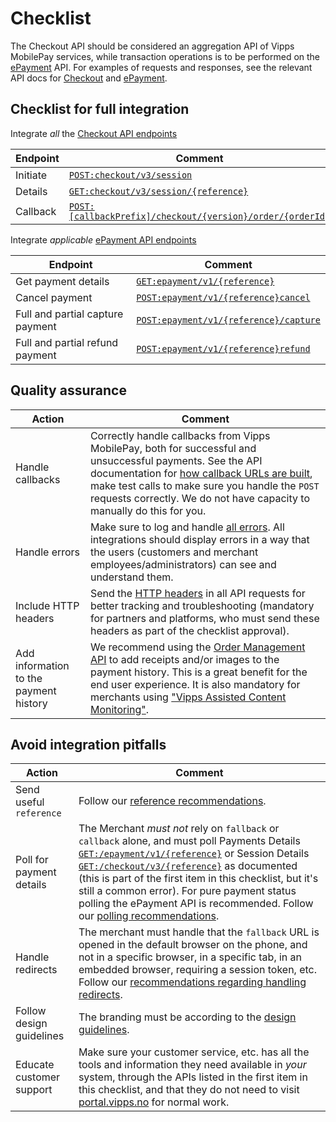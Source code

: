 <!-- START_METADATA
---
title: Checkout API checklist
sidebar_label: Checklist
sidebar_position: 23
description: Checklist for full integration with the Checkout API.
pagination_next: null
pagination_prev: null
---
END_METADATA -->

# Checklist

The Checkout API should be considered an aggregation API of Vipps MobilePay services, while transaction operations is to be performed on the [ePayment][epayment-api-reference-url] API. For examples of requests and responses, see the relevant API docs for [Checkout][checkout-api-reference-url] and [ePayment][epayment-api-reference-url].

## Checklist for full integration

Integrate *all* the [Checkout API endpoints](vipps-checkout-api.md)

| Endpoint     | Comment |
|--------------|---------|
|     Initiate | [`POST:checkout/v3/session`][create-checkout-session-endpoint] |
|     Details  | [`GET:checkout/v3/session/{reference}`][retrieve-sessioninfo-endpoint] |
|     Callback |[`POST:[callbackPrefix]/checkout/{version}/order/{orderId}`](vipps-checkout-api.md#example-of-callback) |

Integrate *applicable* [ePayment API endpoints](vipps-checkout-api.md)

| Endpoint | Comment |
|----------|---------|
|     Get payment details | [`GET:epayment/v1/{reference}`][get-payment-endpoint] |
|     Cancel payment | [`POST:epayment/v1/{reference}cancel`][cancel-payment-endpoint] |
|     Full and partial capture payment | [`POST:epayment/v1/{reference}/capture`][capture-payment-endpoint] |
|     Full and partial refund payment | [`POST:epayment/v1/{reference}refund`][refund-payment-endpoint] |

## Quality assurance

| Action | Comment |
|--------|---------|
|     Handle callbacks | Correctly handle callbacks from Vipps MobilePay, both for successful and unsuccessful payments. See the API documentation for [how callback URLs are built](vipps-checkout-api.md#callback-handling), make test calls to make sure you handle the `POST` requests correctly. We do not have capacity to manually do this for you. |
|     Handle errors | Make sure to log and handle [all errors](https://developer.vippsmobilepay.com/docs/APIs/ecom-api/vipps-ecom-api.md#errors). All integrations should display errors in a way that the users (customers and merchant employees/administrators) can see and understand them.|
|     Include HTTP headers | Send the [HTTP headers](https://developer.vippsmobilepay.com/docs/common-topics/http-headers) in all API requests for better tracking and troubleshooting (mandatory for partners and platforms, who must send these headers as part of the checklist approval). |
|     Add information to the payment history| We recommend using the [Order Management API](https://developer.vippsmobilepay.com/docs/APIs/order-management-api) to add receipts and/or images to the payment history. This is a great benefit for the end user experience. It is also mandatory for merchants using ["Vipps Assisted Content Monitoring"](https://developer.vippsmobilepay.com/docs/APIs/order-management-api/vipps-order-management-api#vipps-assisted-content-monitoring). |

## Avoid integration pitfalls

| Action    | Comment |
|-----|-----------|
|     Send useful `reference` | Follow our [reference recommendations](https://developer.vippsmobilepay.com/docs/common-topics/orderid). |
|     Poll for payment details | The Merchant *must not* rely on `fallback` or `callback` alone, and must poll Payments Details [`GET:/epayment/v1/{reference}`][get-payment-endpoint] or Session Details [`GET:/checkout/v3/{reference}`][retrieve-sessioninfo-endpoint]  as documented (this is part of the first item in this checklist, but it's still a common error). For pure payment status polling the ePayment API is recommended.  Follow our [polling recommendations](https://developer.vippsmobilepay.com/docs/common-topics/polling-guidelines). |
|     Handle redirects| The merchant must handle that the `fallback` URL is opened in the default browser on the phone, and not in a specific browser, in a specific tab, in an embedded browser, requiring a session token, etc. Follow our [recommendations regarding handling redirects](https://developer.vippsmobilepay.com/docs/common-topics/redirects/). |
|     Follow design guidelines| The branding must be according to the [design guidelines](https://developer.vippsmobilepay.com/docs/design-guidelines).|
|     Educate customer support| Make sure your customer service, etc. has all the tools and information they need available in *your* system, through the APIs listed in the first item in this checklist, and that they do not need to visit [portal.vipps.no](https://portal.vipps.no) for normal work.|

[checkout-api-reference-url]: https://developer.vippsmobilepay.com/api/checkout
[create-checkout-session-endpoint]: https://developer.vippsmobilepay.com/api/checkout#tag/Session/paths/~1v3~1session/post
[retrieve-sessioninfo-endpoint]: https://developer.vippsmobilepay.com/api/checkout#tag/Session/paths/~1v3~1session~1%7BsessionId%7D/get
[epayment-api-reference-url]: https://developer.vippsmobilepay.com/api/epayment
[create-payment-endpoint]: https://developer.vippsmobilepay.com/api/epayment#tag/CreatePayments/operation/createPayment
[get-payment-endpoint]: https://developer.vippsmobilepay.com/api/epayment#tag/QueryPayments/operation/getPayment
[get-payment-event-log-endpoint]: https://developer.vippsmobilepay.com/api/epayment#tag/QueryPayments/operation/getPaymentEventLog
[cancel-payment-endpoint]: https://developer.vippsmobilepay.com/api/epayment#tag/AdjustPayments/operation/cancelPayment
[capture-payment-endpoint]: https://developer.vippsmobilepay.com/api/epayment#tag/AdjustPayments/operation/capturePayment
[refund-payment-endpoint]: https://developer.vippsmobilepay.com/api/epayment#tag/AdjustPayments/operation/refundPayment
[adjust-authorization-endpoint]: https://developer.vippsmobilepay.com/api/epayment#tag/AdjustPayments/operation/adjustAuthorization
[force-approve-endpoint]: https://developer.vippsmobilepay.com/api/epayment#tag/ForceApprove/operation/forceApprove
